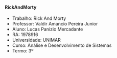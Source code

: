 #### RickAndMorty
- Trabalho: Rick And Morty
- Professor: Valdir Amancio Pereira Junior
- Aluno: Lucas Panizio Mercadante
- RA: 1978916
- Universidade: UNIMAR
- Curso: Análise e Desenvolvimento de Sistemas
- Termo: 3º 
